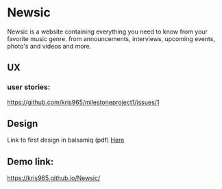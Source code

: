 # Newsic

Newsic is a website containing everything you need to know from your favorite music genre.
from announcements, interviews, upcoming events, photo's and videos and more.


## UX
### user stories:
https://github.com/kris965/milestoneproject1/issues/1

## Design
Link to first design in balsamiq (pdf) [Here](milestone1.pdf)

## Demo link:

https://kris965.github.io/Newsic/
